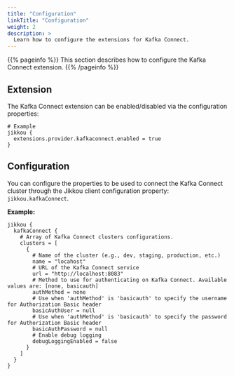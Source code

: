 ```yaml
---
title: "Configuration"
linkTitle: "Configuration"
weight: 2
description: >
  Learn how to configure the extensions for Kafka Connect.
---
```


{{% pageinfo %}}
This section describes how to configure the Kafka Connect extension.
{{% /pageinfo %}}


## Extension

The Kafka Connect extension can be enabled/disabled via the configuration properties: 

```hocon
# Example
jikkou {
  extensions.provider.kafkaconnect.enabled = true
}
```

## Configuration

You can configure the properties to be used to connect the Kafka Connect cluster
through the Jikkou client configuration property: `jikkou.kafkaConnect`.

**Example:**

```hocon
jikkou {
  kafkaConnect {
    # Array of Kafka Connect clusters configurations.
    clusters = [
      {
        # Name of the cluster (e.g., dev, staging, production, etc.)
        name = "locahost"
        # URL of the Kafka Connect service
        url = "http://localhost:8083"
        # Method to use for authenticating on Kafka Connect. Available values are: [none, basicauth]
        authMethod = none
        # Use when 'authMethod' is 'basicauth' to specify the username for Authorization Basic header
        basicAuthUser = null
        # Use when 'authMethod' is 'basicauth' to specify the password for Authorization Basic header
        basicAuthPassword = null
        # Enable debug logging
        debugLoggingEnabled = false
      }
    ]
  }
}
```
